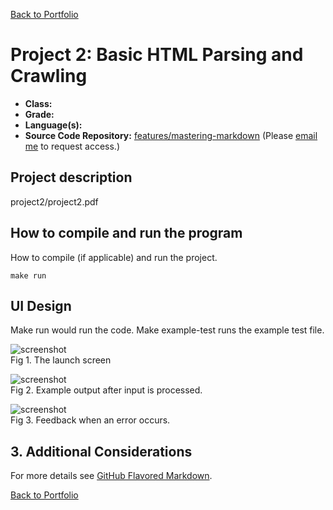 [Back to Portfolio](./)

Project 2: Basic HTML Parsing and Crawling
===============

-   **Class:** 
-   **Grade:** 
-   **Language(s):** 
-   **Source Code Repository:** [features/mastering-markdown]([https://guides.github.com/features/mastering-markdown/](https://github.com/JoeyBeasley/JoeyFall2024/blob/master/lab14/lab14.pdf))  
    (Please [email me](mailto:example@csustudent.net?subject=GitHub%20Access) to request access.)

## Project description

project2/project2.pdf


## How to compile and run the program

How to compile (if applicable) and run the project.

```
make run
```


## UI Design

Make run would run the code. Make example-test runs the example test file.

![screenshot](images/project1.jpg)  
Fig 1. The launch screen

![screenshot](images/project1run.jpg)  
Fig 2. Example output after input is processed.

![screenshot](images/project1error.jpg)  
Fig 3. Feedback when an error occurs.

## 3. Additional Considerations

For more details see [GitHub Flavored Markdown](https://guides.github.com/features/mastering-markdown/).

[Back to Portfolio](./)
